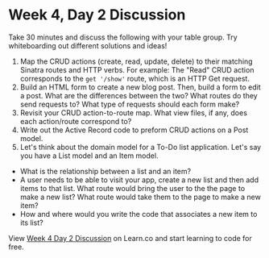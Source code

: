 # Week 4, Day 2 Discussion

Take 30 minutes and discuss the following with your table group. Try whiteboarding out different solutions and ideas!

1. Map the CRUD actions (create, read, update, delete) to their matching Sinatra routes and HTTP verbs. For example: The "Read" CRUD action corresponds to the `get '/show'` route, which is an HTTP Get request. 
2. Build an HTML form to create a new blog post. Then, build a form to edit a post. What are the differences between the two? What routes do they send requests to? What type of requests should each form make?
3. Revisit your CRUD action-to-route map. What view files, if any, does each action/route correspond to? 
4. Write out the Active Record code to preform CRUD actions on a Post model. 
5. Let's think about the domain model for a To-Do list application. Let's say you have a List model and an Item model. 
  * What is the relationship between a list and an item?
  * A user needs to be able to visit your app, create a new list and then add items to that list. What route would bring the user to the the page to make a new list? What route would take them to the page to make a new item?
  * How and where would you write the code that associates a new item to its list?
<p class='util--hide'>View <a href='https://learn.co/lessons/week-4-day-2-discussion'>Week 4 Day 2 Discussion</a> on Learn.co and start learning to code for free.</p>
